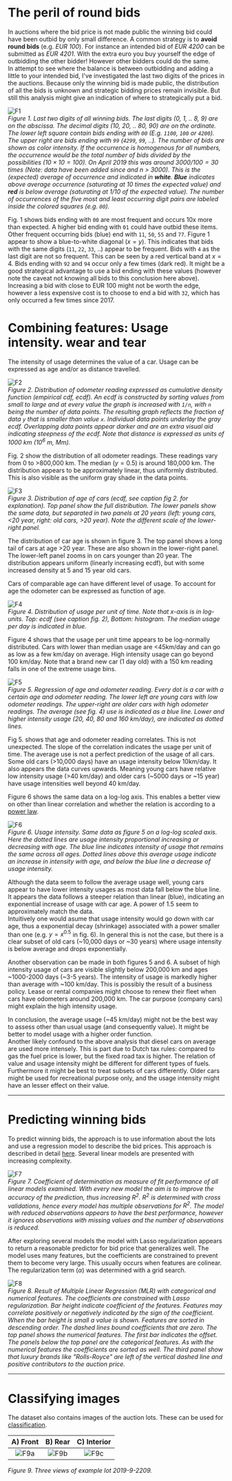 # The peril of round bids

In auctions where the bid price is not made public the winning bid could have been outbid by only small difference. A common strategy is to **avoid round bids** (e.g. _EUR 100_). For instance an intended bid of _EUR 4200_ can be submitted as _EUR 4201_. With the extra euro you buy yourself the edge of outbidding the other bidder! However other bidders could do the same.  
In attempt to see where the balance is between outbidding and adding a little to your intended bid, I've investigated the last two digits of the prices in the auctions. Because only the winning bid is made public, the distribution of all the bids is unknown and strategic bidding prices remain invisible. But still this analysis might give an indication of where to strategically put a bid.

![F1](./last-two-digits.png)  
_Figure 1. Last two digits of all winning bids. The last digits (0, 1, .. 8, 9) are on the abscissa. The decimal digits (10, 20, .. 80, 90) are on the ordinate. The lower left square contain bids ending with `00` (E.g. `1100`, `100` or `4200`). The upper right are bids ending with `99` (`4299`, `99`, ..). The number of bids are shown as color intensity. If the occurrence is homogenous for all numbers, the occurrence would be the total number of bids divided by the possibilities ($10 \times 10 = 100$). On April 2019 this was around $3000/100 = 30$ times (Note: data have been added since and n > 3000). This is the (expected) average of occurrence and indicated in **white**. **Blue** indicates above average occurrence (saturating at 10 times the expected value) and **red** is below average (saturating at 1/10 of the expected value). The number of occurrences of the five most and least occurring digit pairs are labeled inside the colored squares (e.g. `00`)._

Fig. 1 shows bids ending with `00` are most frequent and occurs 10x more than expected. A higher bid ending with `01` could have outbid these items. Other frequent occurring bids (blue) end with `11`, `50`, `55` and `77`. Figure 1 appear to show a blue-to-white diagonal ($x = y$). This indicates that bids with the same digits (`11`, `22`, `33`, ..) appear to be frequent. Bids with `4` as the last digit are not so frequent. This can be seen by a red vertical band at $x = 4$. Bids ending with `92` and `94` occur only a few times (dark red). It might be a good strategical advantage to use a bid ending with these values (however note the caveat not knowing all bids to this conclusion here above). Increasing a bid with close to EUR 100 might not be worth the edge, however a less expensive cost is to choose to end a bid with `32`, which has only occurred a few times since 2017.

# Combining features: Usage intensity. wear and tear

The intensity of usage determines the value of a car. Usage can be expressed as age and/or as distance travelled.

![F2](./odometer-ecdf.png)  
_Figure 2. Distribution of odometer reading expressed as cumulative density function (empirical cdf, ecdf). An ecdf is constructed by sorting values from small to large and at every value the graph is increased with `1/n`, with `n` being the number of data points. The resulting graph reflects the fraction of data `y` that is smaller than value `x`. Individual data points underlay the gray ecdf. Overlapping data points appear darker and are an extra visual aid indicating steepness of the ecdf. Note that distance is expressed as units of 1000 km ($10^6$ m, Mm)._

Fig. 2 show the distribution of all odometer readings. These readings vary from 0 to >800,000 km. The median ($y = 0.5$) is around 180,000 km. The distribution appears to be approximately linear, thus uniformly distributed. This is also visible as the uniform gray shade in the data points.

![F3](./age-ecdf.png)  
_Figure 3. Distribution of age of cars (ecdf, see caption fig 2. for explanation). Top panel show the full distribution. The lower panels show the same data, but separated in two panels at 20 years (left: young cars, <20 year, right: old cars, >20 year). Note the different scale of the lower-right panel._

The distribution of car age is shown in figure 3. The top panel shows a long tail of cars at age >20 year. These are also shown in the lower-right panel. The lower-left panel zooms in on cars younger than 20 year. The distribution appears uniform (linearly increasing ecdf), but with some increased density at 5 and 15 year old cars.

Cars of comparable age can have different level of usage. To account for age the odometer can be expressed as function of age. 

![F4](./usage-dist.png)  
_Figure 4. Distribution of usage per unit of time. Note that x-axis is in log-units. Top: ecdf (see caption fig. 2), Bottom: histogram. The median usage per day is indicated in blue._

Figure 4 shows that the usage per unit time appears to be log-normally distributed. Cars with lower than median usage are <45km/day and can go as low as a few km/day on average. High intensity usage can go beyond 100 km/day. Note that a brand new car (1 day old) with a 150 km reading falls in one of the extreme usage bins.

![F5](./usage-regression.png)  
_Figure 5. Regression of age and odometer reading. Every dot is a car with a certain age and odometer reading. The lower left are young cars with low odometer readings. The upper-right are older cars with high odometer readings. The average (see fig. 4) use is indicated as a blue line. Lower and higher intensity usage (20, 40, 80 and 160 km/day), are indicated as dotted lines._

Fig 5. shows that age and odometer reading correlates. This is not unexpected. The slope of the correlation indicates the usage per unit of time. The average use is not a perfect prediction of the usage of all cars. Some old cars (>10,000 days) have an usage intensity below 10km/day. It also appears the data curves upwards. Meaning young cars have relative low intensity usage (>40 km/day) and older cars (~5000 days or ~15 year) have usage intensities well beyond 40 km/day.

Figure 6 shows the same data on a log-log axis. This enables a better view on other than linear correlation and whether the relation is according to a [power law](https://en.wikipedia.org/wiki/Power_law).

![F6](./usage-regression-loglog.png)  
_Figure 6. Usage intensity. Same data as figure 5 on a log-log scaled axis. Here the dotted lines are usage intensity proportional increasing or decreasing with age. The blue line indicates intensity of usage that remains the same across all ages. Dotted lines above this average usage indicate an increase in intensity with age, and below the blue line a decrease of usage intensity._

Although the data seem to follow the average usage well, young cars appear to have lower intensity usages as most data fall below the blue line. It appears the data follows a steeper relation than linear (blue), indicating an exponential increase of usage with car age. A power of 1.5 seem to approximately match the data.  
Intuitively one would asume that usage intensity would go down with car age, thus a exponential decay (shrinkage) associated with a power smaller than one (e.g. $y = x^{0.5}$ in fig. 6). In general this is not the case, but there is a clear subset of old cars (~10,000 days or ~30 years) where usage intensity is below average and drops exponentially.  

Another observation can be made in both figures 5 and 6. A subset of high intensity usage of cars are visible slightly below 200,000 km and ages ~1000-2000 days (~3-5 years). The intensity of usage is markedly higher than average with ~100 km/day. This is possibly the result of a business policy. Lease or rental companies might choose to renew their fleet when cars have odometers around 200,000 km. The car purpose (company cars) might explain the high intensity usage.

In conclusion, the average usage (~45 km/day) might not be the best way to assess other than usual usage (and consequently value). It might be better to model usage with a higher order function.  
Another likely confound to the above analysis that diesel cars on average are used more intensely. This is part due to Dutch tax rules: compared to gas the fuel price is lower, but the fixed road tax is higher. The relation of value and usage intensity might be different for different types of fuels.  
Furthermore it might be best to treat subsets of cars differently. Older cars might be used for recreational purpose only, and the usage intensity might have an lesser effect on their value.

- - - - 
# Predicting winning bids

To predict winning bids, the approach is to use information about the lots and use a regression model to describe the bid prices. This approach is described in detail [here](./regression-models.md). Several linear models are presented with increasing complexity.

![F7](./model-performance.png)  
_Figure 7. Coefficient of determination as measure of fit performance of all linear models examined. With every new model the aim is to improve the accuracy of the prediction, thus increasing $R^2$. $R^2$ is determined with cross validations, hence every model has multiple observations for $R^2$. The model with reduced observations appears to have the best performance, however it ignores observations with missing values and the number of observations is reduced._

After exploring several models the model with Lasso regularization appears to return a reasonable predictor for bid price that generalizes well. The model uses many features, but the coefficients are constrained to prevent them to become very large. This usually occurs when features are colinear. The regularization term ($\alpha$) was determined with a grid search.

![F8](./MLR_Lasso.png)  
_Figure 8. Result of Multiple Linear Regression (MLR) with categorical and numerical features. The coefficients are constrained with Lasso regularization. Bar height indicate coefficient of the features. Features may correlate positively or negatively indicated by the sign of the coefficient. When the bar height is small a value is shown. Features are sorted in descending order. The dashed lines bound coefficients that are zero. The top panel shows the numerical features. The first bar indicates the offset. The panels below the top panel are the categorical features. As with the numerical features the coefficients are sorted as well. The third panel show that luxury brands like "Rolls-Royce" are left of the vertical dashed line and positive contributors to the auction price._

- - - -
# Classifying images

The dataset also contains images of the auction lots. These can be used for [classification](./classification-models.md). 

| A) Front | B) Rear | C) Interior |
|:-----:|:-----:|:-----:|
| ![F9a](../assets/2019-9-2209-00.jpg) | ![F9b](../assets/2019-9-2209-01.jpg) | ![F9c](../assets/2019-9-2209-02.jpg) |

_Figure 9. Three views of example lot 2019-9-2209._


